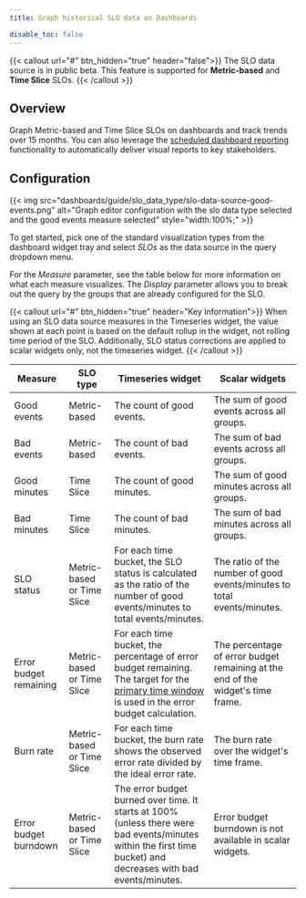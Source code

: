 ```yaml
---
title: Graph historical SLO data on Dashboards

disable_toc: false
---
```


{{< callout url="#" btn_hidden="true" header="false">}}
  The SLO data source is in public beta. This feature is supported for <strong>Metric-based</strong> and <strong>Time Slice</strong> SLOs.
{{< /callout >}}

## Overview

Graph Metric-based and Time Slice SLOs on dashboards and track trends over 15 months. You can also leverage the [scheduled dashboard reporting][1] functionality to automatically deliver visual reports to key stakeholders.

## Configuration

{{< img src="dashboards/guide/slo_data_type/slo-data-source-good-events.png" alt="Graph editor configuration with the slo data type selected and the good events measure selected" style="width:100%;" >}}

To get started, pick one of the standard visualization types from the dashboard widget tray and select *SLOs* as the data source in the query dropdown menu.

For the *Measure* parameter, see the table below for more information on what each measure visualizes. The *Display* parameter allows you to break out the query by the groups that are already configured for the SLO.

{{< callout url="#" btn_hidden="true" header="Key Information">}}
  When using an SLO data source measures in the Timeseries widget, the value shown at each point is based on the default rollup in the widget, not rolling time period of the SLO. Additionally, SLO status corrections are applied to scalar widgets only, not the timeseries widget.
{{< /callout >}}

| Measure | SLO type |  Timeseries widget  | Scalar widgets |
| -----  | ----- | ----- | ----- |
| Good events | Metric-based | The count of good events. | The sum of good events across all groups. |
| Bad events | Metric-based | The count of bad events. | The sum of bad events across all groups. |
| Good minutes | Time Slice | The count of good minutes. | The sum of good minutes across all groups. |
| Bad minutes | Time Slice | The count of bad minutes. | The sum of bad minutes across all groups. |
| SLO status | Metric-based or Time Slice | For each time bucket, the SLO status is calculated as the ratio of the number of good events/minutes to total events/minutes. | The ratio of the number of good events/minutes to total events/minutes. |
| Error budget remaining | Metric-based or Time Slice | For each time bucket, the percentage of error budget remaining. The target for the [primary time window][3] is used in the error budget calculation. | The percentage of error budget remaining at the end of the widget's time frame. |
| Burn rate | Metric-based or Time Slice | For each time bucket, the burn rate shows the observed error rate divided by the ideal error rate. | The burn rate over the widget's time frame. |
| Error budget burndown | Metric-based or Time Slice | The error budget burned over time. It starts at 100% (unless there were bad events/minutes within the first time bucket) and decreases with bad events/minutes. | Error budget burndown is not available in scalar widgets. |



[1]: /dashboards/scheduled_reports/
[2]: /service_management/service_level_objectives/#slo-status-corrections
[3]: /service_management/service_level_objectives/#configuration
